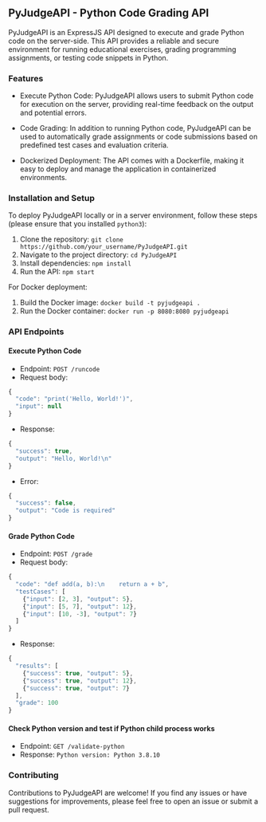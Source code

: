 ## PyJudgeAPI - Python Code Grading API

PyJudgeAPI is an ExpressJS API designed to execute and grade Python code on the server-side. This API provides a reliable and secure environment for running educational exercises, grading programming assignments, or testing code snippets in Python.

### Features

- Execute Python Code: PyJudgeAPI allows users to submit Python code for execution on the server, providing real-time feedback on the output and potential errors.

- Code Grading: In addition to running Python code, PyJudgeAPI can be used to automatically grade assignments or code submissions based on predefined test cases and evaluation criteria.

- Dockerized Deployment: The API comes with a Dockerfile, making it easy to deploy and manage the application in containerized environments.

### Installation and Setup

To deploy PyJudgeAPI locally or in a server environment, follow these steps (please ensure that you installed `python3`):

1. Clone the repository: `git clone https://github.com/your_username/PyJudgeAPI.git`
2. Navigate to the project directory: `cd PyJudgeAPI`
3. Install dependencies: `npm install`
4. Run the API: `npm start`

For Docker deployment:

1. Build the Docker image: `docker build -t pyjudgeapi .`
2. Run the Docker container: `docker run -p 8080:8080 pyjudgeapi`

### API Endpoints

#### Execute Python Code

- Endpoint: `POST /runcode`
- Request body:
```js
{
  "code": "print('Hello, World!')",
  "input": null
}
```
- Response:
```js
{
  "success": true,
  "output": "Hello, World!\n"
}
```
- Error:
```js
{
  "success": false,
  "output": "Code is required"
}
```

#### Grade Python Code
- Endpoint: `POST /grade`
- Request body:
```js
{
  "code": "def add(a, b):\n    return a + b",
  "testCases": [
    {"input": [2, 3], "output": 5},
    {"input": [5, 7], "output": 12},
    {"input": [10, -3], "output": 7}
  ]
}
```
- Response:
```js
{
  "results": [
    {"success": true, "output": 5},
    {"success": true, "output": 12},
    {"success": true, "output": 7}
  ],
  "grade": 100
}
```

#### Check Python version and test if Python child process works

- Endpoint: `GET /validate-python`
- Response: `Python version: Python 3.8.10`

### Contributing

Contributions to PyJudgeAPI are welcome! If you find any issues or have suggestions for improvements, please feel free to open an issue or submit a pull request.

